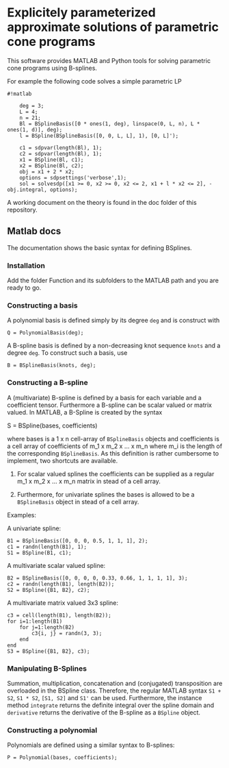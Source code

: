 # Explicitely parameterized approximate solutions of parametric cone programs

This software provides MATLAB and Python tools for solving parametric cone
programs using B-splines.

For example the following code solves a simple parametric LP


```
#!matlab

    deg = 3;
    L = 4;
    n = 21;
    Bl = BSplineBasis([0 * ones(1, deg), linspace(0, L, n), L * ones(1, d)], deg);
    l = BSpline(BSplineBasis([0, 0, L, L], 1), [0, L]');

    c1 = sdpvar(length(Bl), 1);
    c2 = sdpvar(length(Bl), 1);
    x1 = BSpline(Bl, c1);
    x2 = BSpline(Bl, c2);
    obj = x1 + 2 * x2;
    options = sdpsettings('verbose',1);
    sol = solvesdp([x1 >= 0, x2 >= 0, x2 <= 2, x1 + l * x2 <= 2], -obj.integral, options);
```

A working document on the theory is found in the doc folder of this repository.

## Matlab docs

The documentation shows the basic syntax for defining BSplines.

### Installation

Add the folder Function and its subfolders to the MATLAB path and you are
ready to go.

### Constructing a basis

A polynomial basis is defined simply by its degree `deg` and is construct with

    Q = PolynomialBasis(deg);

A B-spline basis is defined by a non-decreasing knot sequence `knots` and a degree
`deg`. To construct such a basis, use

    B = BSplineBasis(knots, deg);

### Constructing a B-spline

A (multivariate) B-spline is defined by a basis for each variable and a
coefficient tensor. Furthermore a B-spline can be scalar valued or matrix
valued. In MATLAB, a B-Spline is created by the syntax

   S = BSpline(bases, coefficients)

where bases is a 1 x n cell-array of `BSplineBasis` objects and coefficients
is a cell array of coefficients of m_1 x m_2 x ... x m_n where m_i is the
length of the corresponding `BSplineBasis`. As this definition is rather
cumbersome to implement, two shortcuts are available.

1) For scalar valued splines the coefficients can be supplied as a regular m_1
   x m_2 x ... x m_n matrix in stead of a cell array.

2) Furthermore, for univariate splines the bases is allowed to be a
   `BSplineBasis` object in stead of a cell array.

Examples:

A univariate spline:

    B1 = BSplineBasis([0, 0, 0, 0.5, 1, 1, 1], 2);
    c1 = randn(length(B1), 1);
    S1 = BSpline(B1, c1);

A multivariate scalar valued spline:
    
    B2 = BSplineBasis([0, 0, 0, 0, 0.33, 0.66, 1, 1, 1, 1], 3);
    c2 = randn(length(B1), length(B2));
    S2 = BSpline({B1, B2}, c2);

A multivariate matrix valued 3x3 spline:

    c3 = cell(length(B1), length(B2));
    for i=1:length(B1)
        for j=1:length(B2)
            c3{i, j} = randn(3, 3);
        end
    end
    S3 = BSpline({B1, B2}, c3);

### Manipulating B-Splines

Summation, multiplication, concatenation and (conjugated) transposition are
overloaded in the BSpline class. Therefore, the regular MATLAB syntax `S1 +
S2`, `S1 * S2`, `[S1, S2]` and `S1'` can be used. Furthermore, the instance
method `integrate` returns the definite integral over the spline domain and
`derivative` returns the derivative of the B-spline as a `BSpline` object.

### Constructing a polynomial

Polynomials are defined using a similar syntax to B-splines:

    P = Polynomial(bases, coefficients);